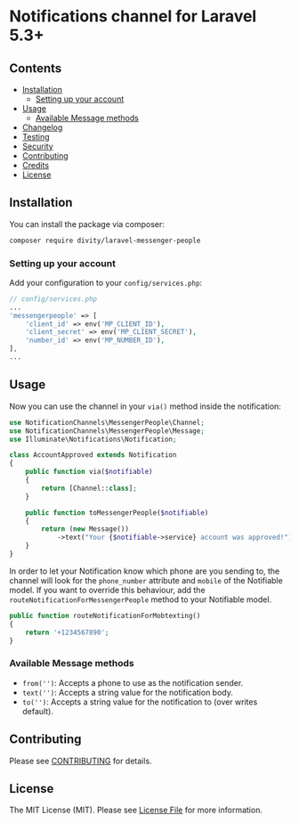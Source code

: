 # Notifications channel for Laravel 5.3+

## Contents

- [Installation](#installation)
	- [Setting up your account](#setting-up-your-account)
- [Usage](#usage)
	- [Available Message methods](#available-message-methods)
- [Changelog](#changelog)
- [Testing](#testing)
- [Security](#security)
- [Contributing](#contributing)
- [Credits](#credits)
- [License](#license)

## Installation

You can install the package via composer:

``` bash
composer require divity/laravel-messenger-people
```

### Setting up your account

Add your configuration to your `config/services.php`:

```php
// config/services.php
...
'messengerpeople' => [
    'client_id' => env('MP_CLIENT_ID'), 
    'client_secret' => env('MP_CLIENT_SECRET'),
    'number_id' => env('MP_NUMBER_ID'),
],
...
```

## Usage

Now you can use the channel in your `via()` method inside the notification:

``` php
use NotificationChannels\MessengerPeople\Channel;
use NotificationChannels\MessengerPeople\Message;
use Illuminate\Notifications\Notification;

class AccountApproved extends Notification
{
    public function via($notifiable)
    {
        return [Channel::class];
    }

    public function toMessengerPeople($notifiable)
    {
        return (new Message())
            ->text("Your {$notifiable->service} account was approved!");
    }
}
```

In order to let your Notification know which phone are you sending to, the channel will look for the `phone_number` attribute and `mobile` of the Notifiable model. If you want to override this behaviour, add the `routeNotificationForMessengerPeople` method to your Notifiable model.

```php
public function routeNotificationForMobtexting()
{
    return '+1234567890';
}
```

### Available Message methods

- `from('')`: Accepts a phone to use as the notification sender.
- `text('')`: Accepts a string value for the notification body.
- `to('')`: Accepts a string value for the notification to (over writes default).

## Contributing

Please see [CONTRIBUTING](CONTRIBUTING.md) for details.

## License

The MIT License (MIT). Please see [License File](LICENSE.md) for more information.
